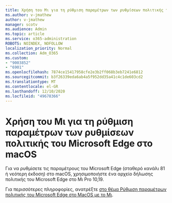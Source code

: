 ```yaml
---
title: Χρήση του Μι για τη ρύθμιση παραμέτρων των ρυθμίσεων πολιτικής του Microsoft Edge στο macOS
ms.author: v-jmathew
author: v-jmathew
manager: scotv
ms.audience: Admin
ms.topic: article
ms.service: o365-administration
ROBOTS: NOINDEX, NOFOLLOW
localization_priority: Normal
ms.collection: Adm_O365
ms.custom:
- "9003852"
- "6901"
ms.openlocfilehash: 7874ce15417958cfe2e3b2ff068b3eb7241e6812
ms.sourcegitcommit: b3f26339eda6ab4a5f952dd35a41c4c1de603cd2
ms.translationtype: MT
ms.contentlocale: el-GR
ms.lasthandoff: 12/10/2020
ms.locfileid: "49678366"
---
```

# <a name="use-jamf-to-configure-microsoft-edge-policy-settings-on-macos"></a>Χρήση του Μι για τη ρύθμιση παραμέτρων των ρυθμίσεων πολιτικής του Microsoft Edge στο macOS

Για να ρυθμίσετε τις παραμέτρους του Microsoft Edge (σταθερό κανάλι 81 ή νεότερη έκδοση) στο macOS, χρησιμοποιήστε ένα αρχείο δήλωσης πολιτικής του Microsoft Edge στο Μι Pro 10,19.

Για περισσότερες πληροφορίες, ανατρέξτε [στο θέμα Ρύθμιση παραμέτρων πολιτικής του Microsoft Edge στο MacOS με το Μι](https://go.microsoft.com/fwlink/?linkid=2134761).
